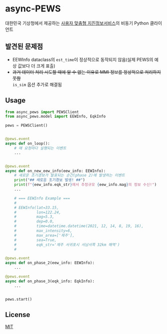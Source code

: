 # async-PEWS

대한민국 기상청에서 제공하는 [사용자 맞춤형 지진정보서비스](https://www.weather.go.kr/pews/)의 비동기 Python 클라이언트

## 발견된 문제점

- EEWInfo dataclass의 `est_time`이 정상적으로 동작되지 않음(실제 PEWS의 예상 값보다 더 크게 표출)
- ~~과거 데이터 처리 시도할 때에 알 수 없는 이유로 MMI 정보를 정상적으로 처리하지 못함~~  
`is_sim` 옵션 추가로 해결됨

## Usage

```python
from async_pews import PEWSClient
from async_pews.model import EEWInfo, EqkInfo

pews = PEWSClient()


@pews.event
async def on_loop():
    # 매 요청마다 실행되는 이벤트
    ...


@pews.event
async def on_new_eew_info(eew_info: EEWInfo):
    # 새로운 조기경보가 발표되는 순간(phase 2)에 발생하는 이벤트
    print("## 새로운 조기경보 발생! ##")
    print(f"{eew_info.eqk_str}에서 추정규모 {eew_info.mag}의 정보 수신!")
    ...

    # === EEWInfo Example ===
    #
    # EEWInfo(lat=33.15,
    #         lon=122.24,
    #         mag=5.3,
    #         dep=0.0,
    #         time=datetime.datetime(2021, 12, 14, 8, 19, 16),
    #         max_intensity=6,
    #         max_area=['제주'],
    #         sea=True,
    #         eqk_str='제주 서귀포시 서남서쪽 32km 해역')
    #

@pews.event
async def on_phase_2(eew_info: EEWInfo):
    ...

@pews.event
async def on_phase_3(eqk_info: EqkInfo):
    ...


pews.start()
```

## License

[MIT](https://choosealicense.com/licenses/mit/)
